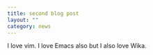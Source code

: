 ```yaml
---
title: second blog post
layout: ""
category: news
---
```

I love vim. I love Emacs also but I also love Wika.
